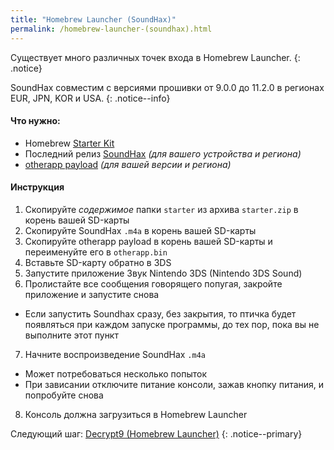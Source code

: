 ```yaml
---
title: "Homebrew Launcher (SoundHax)"
permalink: /homebrew-launcher-(soundhax).html
---
```


Существует много различных точек входа в Homebrew Launcher.
{: .notice}

SoundHax совместим с версиями прошивки от 9.0.0 до 11.2.0 в регионах EUR, JPN, KOR и USA.
{: .notice--info}

#### <a name="what_need" />Что нужно: 

+ Homebrew [Starter Kit](http://smealum.github.io/ninjhax2/starter.zip)
+ Последний релиз [SoundHax](http://soundhax.com/) *(для вашего устройства и региона)*
+ [otherapp payload](https://smealum.github.io/3ds/#otherapp) *(для вашей версии и региона)*

#### <a name="instructions" />Инструкция

1. Скопируйте _содержимое_ папки `starter` из архива `starter.zip` в корень вашей SD-карты
2. Скопируйте SoundHax `.m4a` в корень вашей SD-карты
3. Скопируйте otherapp payload в корень вашей SD-карты и переименуйте его в `otherapp.bin`
4. Вставьте SD-карту обратно в 3DS
5. Запустите приложение Звук Nintendo 3DS (Nintendo 3DS Sound)
6. Пролистайте все сообщения говорящего попугая, закройте приложение и запустите снова
  + Если запустить Soundhax сразу, без закрытия, то птичка будет появляться при каждом запуске программы, до тех пор, пока вы не выполните этот пункт
7. Начните воспроизведение SoundHax `.m4a`
  + Может потребоваться несколько попыток
  + При зависании отключите питание консоли, зажав кнопку питания, и попробуйте снова
8. Консоль должна загрузиться в Homebrew Launcher

Следующий шаг: [Decrypt9 (Homebrew Launcher)](decrypt9-(homebrew-launcher))
{: .notice--primary}